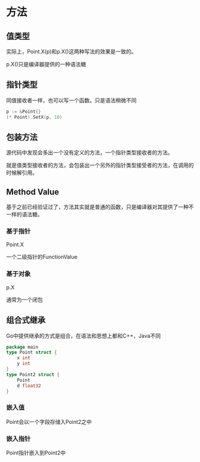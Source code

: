 # 方法

## 值类型 

实际上，Point.X(p)和p.X()这两种写法的效果是一致的。

p.X()只是编译器提供的一种语法糖

## 指针类型

同值接收者一样，也可以写一个函数。只是语法稍微不同

```go
p := &Point{}
(* Point).SetX(p, 10)
```

## 包装方法
源代码中发现会多出一个没有定义的方法，一个指针类型接收者的方法。

就是值类型接收者的方法，会包装出一个另外的指针类型接受者的方法，在调用的时候解引用。

## Method Value
基于之前已经验证过了，方法其实就是普通的函数，只是编译器对其提供了一种不一样的语法糖。

### 基于指针
Point.X

一个二级指针的FunctionValue
### 基于对象
p.X

通常为一个闭包

## 组合式继承
Go中提供继承的方式是组合，在语法和思想上都和C++，Java不同
```go
package main
type Point struct {
	x int
	y int
}
type Point2 struct {
	Point
	d float32
}
```
### 嵌入值
Point会以一个字段存储入Point2之中

### 嵌入指针
Point指针嵌入到Point2中


